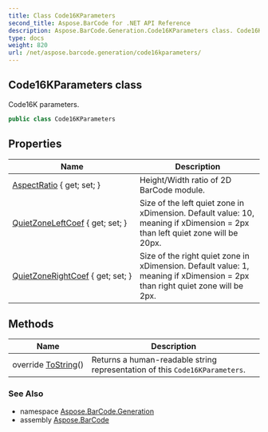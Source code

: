 ```yaml
---
title: Class Code16KParameters
second_title: Aspose.BarCode for .NET API Reference
description: Aspose.BarCode.Generation.Code16KParameters class. Code16K parameters
type: docs
weight: 820
url: /net/aspose.barcode.generation/code16kparameters/
---
```

## Code16KParameters class

Code16K parameters.

```csharp
public class Code16KParameters
```

## Properties

| Name | Description |
| --- | --- |
| [AspectRatio](../../aspose.barcode.generation/code16kparameters/aspectratio/) { get; set; } | Height/Width ratio of 2D BarCode module. |
| [QuietZoneLeftCoef](../../aspose.barcode.generation/code16kparameters/quietzoneleftcoef/) { get; set; } | Size of the left quiet zone in xDimension. Default value: 10, meaning if xDimension = 2px than left quiet zone will be 20px. |
| [QuietZoneRightCoef](../../aspose.barcode.generation/code16kparameters/quietzonerightcoef/) { get; set; } | Size of the right quiet zone in xDimension. Default value: 1, meaning if xDimension = 2px than right quiet zone will be 2px. |

## Methods

| Name | Description |
| --- | --- |
| override [ToString](../../aspose.barcode.generation/code16kparameters/tostring/)() | Returns a human-readable string representation of this `Code16KParameters`. |

### See Also

* namespace [Aspose.BarCode.Generation](../../aspose.barcode.generation/)
* assembly [Aspose.BarCode](../../)



